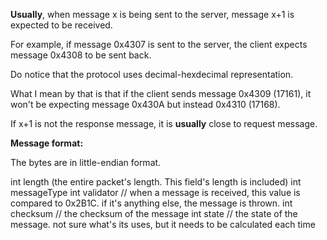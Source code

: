**Usually**, when message x is being sent to the server, message x+1 is expected to be received.

For example, if message 0x4307 is sent to the server, the client expects message 0x4308 to be sent back.

Do notice that the protocol uses decimal-hexdecimal representation.

What I mean by that is that if the client sends message 0x4309 (17161), it won't be expecting message 0x430A but instead 0x4310 (17168).

If x+1 is not the response message, it is **usually** close to request message.

**Message format:**

The bytes are in little-endian format.

int length (the entire packet's length. This field's length is included)
int messageType
int validator // when a message is received, this value is compared to 0x2B1C. if it's anything else, the message is thrown.
int checksum // the checksum of the message
int state // the state of the message. not sure what's its uses, but it needs to be calculated each time
